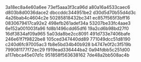 3a18ec8a4e60a6ee
73ef5aaa3f3ca96d
a80a16a4533caec6
d803b8d0036dace2
dbccddc344951be2
d30d5d70b55d4d3c
4a26bab4c4604c2e
50285818432bc341
ec857f565f3bff16
0830679417ca92e2
498efb261adef34a
53207be33fc4aae3
6e152a001003fa96
fd8b1496cdd65df6
19a2cd6b98bd27f0
16df3834af09a965
5a03da8be2cc8091
491d733e7406bafe
246e61f7f9822be8
105ced347440dd89
771049dcc51d8190
c240d6fc97005ac3
fb8e5bd34b40b928
b4747e0f2c3f519b
799081177f72ec29
f919ead336444ba2
0a94fdbb5c251d00
a117ebca45e07d1c
951858f563638162
7de48a2bb508ac4b

